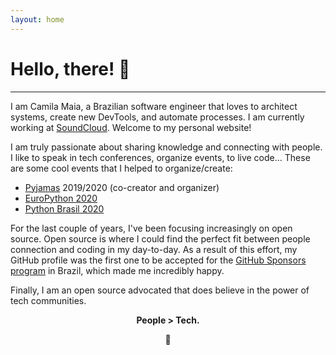 ```yaml
---
layout: home
---
```


# Hello, there! 👋
<hr class="dotted">

I am Camila Maia, a Brazilian software engineer that loves to architect systems,
create new DevTools, and automate processes. I am currently working at
[SoundCloud](http://soundcloud.com/). Welcome to my personal website!

I am truly passionate about sharing knowledge and connecting with people. I like
to speak in tech conferences, organize events, to live code… These are some cool
events that I helped to organize/create:

- [Pyjamas](https://pyjamas.live) 2019/2020 (co-creator and organizer)
- [EuroPython 2020](https://ep2020.europython.eu)
- [Python Brasil 2020](https://2020.pythonbrasil.org.br)

For the last couple of years, I've been focusing increasingly on open source.
Open source is where I could find the perfect fit between people connection and
coding in my day-to-day. As a result of this effort, my GitHub profile was the
first one to be accepted for the [GitHub Sponsors program](https://github.com/sponsors)
in Brazil, which made me incredibly happy.

Finally, I am an open source advocated that does believe in the power of tech communities.

<div align="center">
  <p><strong> People > Tech. </strong></p>
  <p> 💜 </p>
</div>
